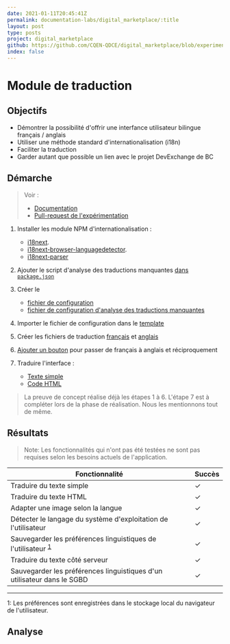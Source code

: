 ```yaml
---
date: 2021-01-11T20:45:41Z
permalink: documentation-labs/digital_marketplace/:title
layout: post
type: posts
project: digital_marketplace
github: https://github.com/CQEN-QDCE/digital_marketplace/blob/experimentation/docs/D%C3%A9couverte/Exp%C3%A9rimentations/TRADUCTIONS.md
index: false
---
```

# Module de traduction

## Objectifs

* Démontrer la possibilité d'offrir une interfance utilisateur bilingue français / anglais
* Utiliser une méthode standard d'internationalisation (i18n)
* Faciliter la traduction
* Garder autant que possible un lien avec le projet DevExchange de BC

## Démarche

>Voir :
>
>* [Documentation](docs/TRANSLATIONS.md)
>* [Pull-request de l'expérimentation](https://github.com/CQEN-QDCE/digital_marketplace/pull/8/files)

1. Installer les module NPM d'internationalisation :

    * [i18next](https://www.i18next.com/).
    * [i18next-browser-languagedetector](https://github.com/i18next/i18next-browser-languageDetector).
    * [i18next-parser](https://github.com/i18next/i18next-parser)

2. Ajouter le script d'analyse des traductions manquantes [dans `package.json`](https://github.com/CQEN-QDCE/digital_marketplace/pull/8/files#diff-7ae45ad102eab3b6d7e7896acd08c427a9b25b346470d7bc6507b6481575d519R35)

3. Créer le
    * [fichier de configuration](https://github.com/CQEN-QDCE/digital_marketplace/pull/8/files#diff-3f49c9067e3b063e9b1e5ff1b7c21c5ab87b4473ccf614e00eb65506a634cdadR1)
    * [fichier de configuration d'analyse des traductions manquantes](https://github.com/CQEN-QDCE/digital_marketplace/pull/8/files#diff-4a41ec9a95c164030aac84da22e2696256b94553a4ef0a8b05646809b61ad466R1)
4. Importer le fichier de configuration dans le [template](https://github.com/CQEN-QDCE/digital_marketplace/pull/8/files#diff-1155042dcdc1f102e9ff3379a504e0b585e316405bb4052acc8b8033cf15edbeR11)

5. Créer les fichiers de traduction [français](https://github.com/CQEN-QDCE/digital_marketplace/pull/8/files#diff-dee3a499228348bf1d617c01f2b57ffdebcea55deed0c0a481139ae16689cc12R1) et [anglais](https://github.com/CQEN-QDCE/digital_marketplace/pull/8/files#diff-a9f322eaef8cf55507bc03d52f1e818a6328dca2f5f5afdb803e09b74ebe69f3R1)

6. [Ajouter un bouton](https://github.com/CQEN-QDCE/digital_marketplace/pull/8/files#diff-e909f8f2e2d1705d649e8a84d4951dc68affb4a3ef0d94d2d3979e53a20c700cR358) pour passer de français à anglais et réciproquement

7. Traduire l'interface :
    * [Texte simple](https://github.com/CQEN-QDCE/digital_marketplace/pull/8/files#diff-49ba705a71b5fcf70fda8a1776d5a64ddb570f4579c1a3a1ca2700c0a70e9702R446)
    * [Code HTML](https://github.com/CQEN-QDCE/digital_marketplace/pull/8/files#diff-d858b784729b6e4303f3200b8057ecf766d1eb7ee913e43db5e233c2a9960939R49)

> La preuve de concept réalise déjà les étapes 1 à 6. L'étape 7 est à compléter lors de la phase de réalisation. Nous les mentionnons tout de même.

## Résultats

> Note: Les fonctionnalités qui n'ont pas été testées ne sont pas requises selon les besoins actuels de l'application.

| Fonctionnalité | Succès |
| --- | --- |
| Traduire du texte simple | ✓ |
| Traduire du texte HTML | ✓ |
| Adapter une image selon la langue | ✓ |
| Détecter le langage du système d'exploitation de l'utilisateur | ✓ |
| Sauvegarder les préférences linguistiques de l'utilisateur <sup>[1](#localstorage)</sup> | ✓ |
| Traduire du texte côté serveur | ✓ |
| Sauvegarder les préférences linguistiques d'un utilisateur dans le SGBD | ✓ |

---

<a name="localstorage">1</a>: Les préférences sont enregistrées dans le stockage local du navigateur de l'utilisateur.

## Analyse
